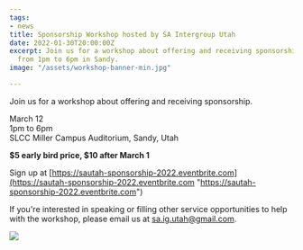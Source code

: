 ```yaml
---
tags:
- news
title: Sponsorship Workshop hosted by SA Intergroup Utah
date: 2022-01-30T20:00:00Z
excerpt: Join us for a workshop about offering and receiving sponsorship. March 12
  from 1pm to 6pm in Sandy.
image: "/assets/workshop-banner-min.jpg"

---
```

Join us for a workshop about offering and receiving sponsorship.

March 12  
1pm to 6pm  
SLCC Miller Campus Auditorium, Sandy, Utah

**$5 early bird price, $10 after March 1**

Sign up at [https://sautah-sponsorship-2022.eventbrite.com](https://sautah-sponsorship-2022.eventbrite.com "https://sautah-sponsorship-2022.eventbrite.com")

If you're interested in speaking or filling other service opportunities to help with the workshop, please email us at sa.ig.utah@gmail.com.

![](/assets/chart.png)